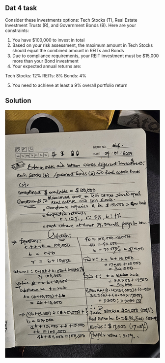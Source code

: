 ## Dat 4 task
Consider these investments options: Tech Stocks (T), Real Estate Investment Trusts (R), and Government Bonds (B). Here are your constraints:

1. You have $100,000 to invest in total
2. Based on your risk assessment, the maximum amount in Tech Stocks should equal the combined amount in REITs and Bonds
3. Due to compliance requirements, your REIT investment must be $15,000 more than your Bond investment
4. Your expected annual returns are:

Tech Stocks: 12%
REITs: 8%
Bonds: 4%


5. You need to achieve at least a 9% overall portfolio return

## Solution

![alt text](04-daily-maths-1.jpg)